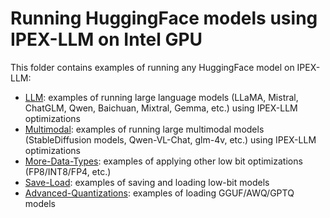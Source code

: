 # Running HuggingFace models using IPEX-LLM on Intel GPU

This folder contains examples of running any HuggingFace model on IPEX-LLM:

- [LLM](LLM): examples of running large language models (LLaMA, Mistral, ChatGLM, Qwen, Baichuan, Mixtral, Gemma, etc.) using IPEX-LLM optimizations
- [Multimodal](Multimodal): examples of running large multimodal models (StableDiffusion models, Qwen-VL-Chat, glm-4v, etc.) using IPEX-LLM optimizations
- [More-Data-Types](More-Data-Types): examples of applying other low bit optimizations (FP8/INT8/FP4, etc.)
- [Save-Load](Save-Load): examples of saving and loading low-bit models
- [Advanced-Quantizations](Advanced-Quantizations): examples of loading GGUF/AWQ/GPTQ models
